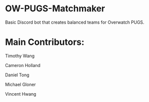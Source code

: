 # OW-PUGS-Matchmaker



Basic Discord bot that creates balanced teams for Overwatch PUGS.



# Main Contributors:

Timothy Wang

Cameron Holland

Daniel Tong

Michael Gloner

Vincent Hwang
